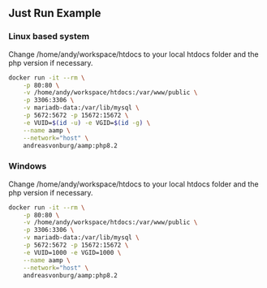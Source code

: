 ## Just Run Example

### Linux based system

Change /home/andy/workspace/htdocs to your local htdocs folder and the php version if necessary.

```bash
docker run -it --rm \
    -p 80:80 \
    -v /home/andy/workspace/htdocs:/var/www/public \
    -p 3306:3306 \
    -v mariadb-data:/var/lib/mysql \
    -p 5672:5672 -p 15672:15672 \
    -e VUID=$(id -u) -e VGID=$(id -g) \
    --name aamp \
    --network="host" \
    andreasvonburg/aamp:php8.2
```

### Windows

Change /home/andy/workspace/htdocs to your local htdocs folder and the php version if necessary.

```bash
docker run -it --rm \
    -p 80:80 \
    -v /home/andy/workspace/htdocs:/var/www/public \
    -p 3306:3306 \
    -v mariadb-data:/var/lib/mysql \
    -p 5672:5672 -p 15672:15672 \
    -e VUID=1000 -e VGID=1000 \
    --name aamp \
    --network="host" \
    andreasvonburg/aamp:php8.2
```